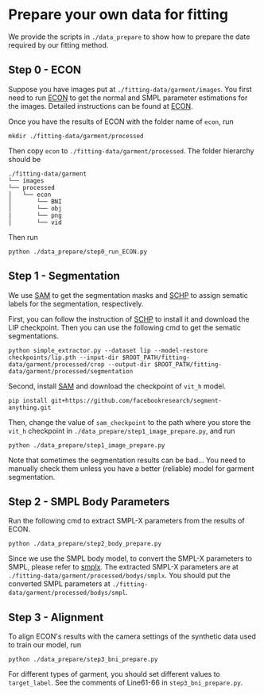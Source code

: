 # Prepare your own data for fitting
We provide the scripts in `./data_prepare` to show how to prepare the date required by our fitting method.

## Step 0 - ECON
Suppose you have images put at `./fitting-data/garment/images`. You first need to run [ECON](https://github.com/YuliangXiu/ECON) to get the normal and SMPL parameter estimations for the images. Detailed instructions can be found at [ECON](https://github.com/YuliangXiu/ECON).

Once you have the results of ECON with the folder name of `econ`, run
```
mkdir ./fitting-data/garment/processed
```
Then copy `econ` to `./fitting-data/garment/processed`. The folder hierarchy should be
```
./fitting-data/garment
└── images
└── processed
│   └── econ
│       └── BNI
│       └── obj
|       └── png
│       └── vid
```
Then run
```
python ./data_prepare/step0_run_ECON.py
```

## Step 1 - Segmentation
We use [SAM](https://github.com/facebookresearch/segment-anything) to get the segmentation masks and [SCHP](https://github.com/GoGoDuck912/Self-Correction-Human-Parsing) to assign sematic labels for the segmentation, respectively. 

First, you can follow the instruction of [SCHP](https://github.com/GoGoDuck912/Self-Correction-Human-Parsing) to install it and download the LIP checkpoint. Then you can use the following cmd to get the sematic segmentations.
```
python simple_extractor.py --dataset lip --model-restore checkpoints/lip.pth --input-dir $ROOT_PATH/fitting-data/garment/processed/crop --output-dir $ROOT_PATH/fitting-data/garment/processed/segmentation
```

Second, install [SAM](https://github.com/facebookresearch/segment-anything) and download the checkpoint of `vit_h` model.
```
pip install git+https://github.com/facebookresearch/segment-anything.git
```
Then, change the value of `sam_checkpoint` to the path where you store the `vit_h` checkpoint in `./data_prepare/step1_image_prepare.py`, and run 
```
python ./data_prepare/step1_image_prepare.py
```
Note that sometimes the segmentation results can be bad... You need to manually check them unless you have a better (reliable) model for garment segmentation.

## Step 2 - SMPL Body Parameters
Run the following cmd to extract SMPL-X parameters from the results of ECON. 
```
python ./data_prepare/step2_body_prepare.py
```

Since we use the SMPL body model, to convert the SMPL-X parameters to SMPL, please refer to [smplx](https://github.com/vchoutas/smplx/tree/main/transfer_model). The extracted SMPL-X parameters are at `./fitting-data/garment/processed/bodys/smplx`. You should put the converted SMPL parameters at `./fitting-data/garment/processed/bodys/smpl`.

## Step 3 - Alignment
To align ECON's results with the camera settings of the synthetic data used to train our model, run
```
python ./data_prepare/step3_bni_prepare.py
```
For different types of garment, you should set different values to `target_label`. See the comments of Line61-66 in `step3_bni_prepare.py`.
